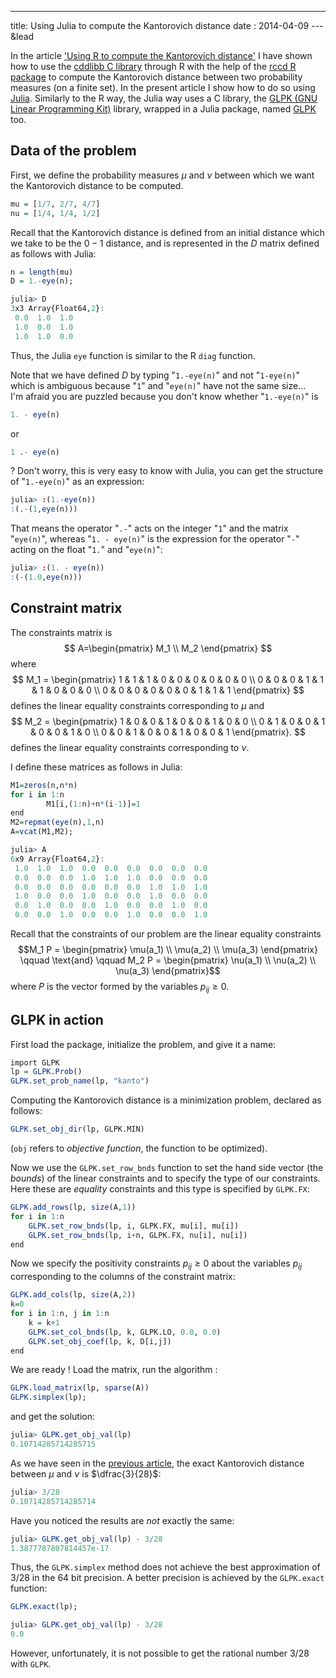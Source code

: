 ---
title: Using Julia to compute the Kantorovich distance
date : 2014-04-09
--- &lead





 In the article ['Using R to compute the Kantorovich distance'](http://stla.github.io/stlapblog/posts/KantorovichWithR.html) I have shown how to use the [cddlibb C library](http://web.mit.edu/sage/export/tmp/cddlib-094b/doc/cddlibman.pdf) through R with the help of the [rccd R package](http://cran.r-project.org/web/packages/rcdd/vignettes/vinny.pdf) to compute the Kantorovich distance between two probability measures (on a finite set). In the present article I show how to do so using [Julia](http://julialang.org/). 
 Similarly to the R way, the Julia way uses a C library, the [GLPK (GNU Linear Programming Kit)](http://www.gnu.org/software/glpk/) library, wrapped in a Julia package, named [GLPK](http://docs.julialang.org/en/release-0.1/stdlib/glpk/) too. 
 

## Data of the problem

First, we define the probability measures $\mu$ and $\nu$ between which we want the Kantorovich distance to be computed.


```r
mu = [1/7, 2/7, 4/7]
nu = [1/4, 1/4, 1/2]
```


Recall that the Kantorovich distance is defined from an initial distance which we take to be the $0-1$ distance, and is represented in the $D$ matrix defined as follows with Julia:


```r
n = length(mu)
D = 1.-eye(n);
```



```r
julia> D
3x3 Array{Float64,2}:
 0.0  1.0  1.0
 1.0  0.0  1.0
 1.0  1.0  0.0
```


Thus, the Julia `eye` function is similar to the R `diag` function. 

Note that we have defined $D$ by typing "`1.-eye(n)`" and not "`1-eye(n)`" which 
is ambiguous because "`1`" and "`eye(n)`" have not the same size...  
I'm afraid you are puzzled because you don't know whether "`1.-eye(n)`" is 

```r
1. - eye(n)
```

or

```r
1 .- eye(n)
```

? Don't worry, this is very easy to know with Julia, you can get the structure of "`1.-eye(n)`" as an 
expression:


```r
julia> :(1.-eye(n))
:(.-(1,eye(n)))
```


That means the operator "`.-`" acts on the integer "`1`" and the matrix "`eye(n)`", whereas "`1. - eye(n)`" is the expression 
for the operator "`-`"  acting on the float "`1.`" and "`eye(n)`":


```r
julia> :(1. - eye(n))
:(-(1.0,eye(n)))
```



## Constraint matrix

The constraints matrix is 
$$
A=\begin{pmatrix} M_1 \\ M_2 \end{pmatrix} 
$$
where 
$$ M_1 = \begin{pmatrix}
1 & 1 & 1 & 0 & 0 & 0 & 0 & 0 & 0 \\
 0 & 0 & 0 & 1 & 1 & 1  & 0 & 0 & 0 \\
 0 & 0 & 0 & 0 & 0 & 0 & 1 & 1 & 1  
\end{pmatrix} $$
defines the linear equality constraints corresponding to $\mu$ 
and 
$$ M_2 = \begin{pmatrix}
1 & 0 & 0 & 1 & 0 & 0 & 1 & 0 & 0 \\
 0 & 1 & 0 & 0 & 1 & 0  & 0 & 1 & 0 \\
 0 & 0 & 1 & 0 & 0 & 1 & 0 & 0 & 1  
\end{pmatrix}. $$
defines the linear equality constraints corresponding to $\nu$. 

I define these matrices as follows in Julia:


```r
M1=zeros(n,n*n)
for i in 1:n
        M1[i,(1:n)+n*(i-1)]=1
end
M2=repmat(eye(n),1,n)
A=vcat(M1,M2);
```



```r
julia> A
6x9 Array{Float64,2}:
 1.0  1.0  1.0  0.0  0.0  0.0  0.0  0.0  0.0
 0.0  0.0  0.0  1.0  1.0  1.0  0.0  0.0  0.0
 0.0  0.0  0.0  0.0  0.0  0.0  1.0  1.0  1.0
 1.0  0.0  0.0  1.0  0.0  0.0  1.0  0.0  0.0
 0.0  1.0  0.0  0.0  1.0  0.0  0.0  1.0  0.0
 0.0  0.0  1.0  0.0  0.0  1.0  0.0  0.0  1.0
```



Recall that the constraints of our problem are the linear equality constraints 
$$M_1 P = \begin{pmatrix} \mu(a_1) \\ \mu(a_2) \\ \mu(a_3) \end{pmatrix} 
\qquad \text{and} \qquad 
M_2 P = \begin{pmatrix} \nu(a_1) \\ \nu(a_2) \\ \nu(a_3) \end{pmatrix}$$ 
where $P$ is the vector formed by the variables $p_{ij} \geq 0$.

## GLPK in action 

First load the package, initialize the problem, and give it a name:


```r
import GLPK 
lp = GLPK.Prob()
GLPK.set_prob_name(lp, "kanto")
```


Computing the Kantorovich distance is a minimization problem, declared as follows:


```r
GLPK.set_obj_dir(lp, GLPK.MIN)
```


(`obj` refers to *objective function*, the function to be optimized).

Now we use the `GLPK.set_row_bnds` function to  set the hand side vector (the *bounds*) 
of the linear constraints and to specify the type of 
our constraints. Here these are *equality* constraints and this type is specified by `GLPK.FX`:


```r
GLPK.add_rows(lp, size(A,1))
for i in 1:n
    GLPK.set_row_bnds(lp, i, GLPK.FX, mu[i], mu[i])
    GLPK.set_row_bnds(lp, i+n, GLPK.FX, nu[i], nu[i])
end
```


Now we specify the positivity constraints $p_{ij} \geq 0$ about the variables $p_{ij}$ corresponding to the columns of the constraint matrix:


```r
GLPK.add_cols(lp, size(A,2))
k=0
for i in 1:n, j in 1:n
    k = k+1
    GLPK.set_col_bnds(lp, k, GLPK.LO, 0.0, 0.0)
    GLPK.set_obj_coef(lp, k, D[i,j])
end
```


We are ready ! Load the matrix, run the algorithm :


```r
GLPK.load_matrix(lp, sparse(A))
GLPK.simplex(lp);
```


and get the solution:


```r
julia> GLPK.get_obj_val(lp)
0.10714285714285715
```


As we have seen in the [previous article](http://stla.github.io/stlapblog/posts/KantorovichWithR.html), the exact Kantorovich distance between $\mu$ and $\nu$ is $\dfrac{3}{28}$:


```r
julia> 3/28
0.10714285714285714
```


Have you noticed the results are *not* exactly the same:


```r
julia> GLPK.get_obj_val(lp) - 3/28
1.3877787807814457e-17
```


Thus, the `GLPK.simplex` method does not achieve 
the best approximation of $3/28$ in the 64 bit precision. A better 
precision is achieved by the  `GLPK.exact` function:


```r
GLPK.exact(lp);
```



```r
julia> GLPK.get_obj_val(lp) - 3/28
0.0
```


However, unfortunately, it is not possible to get the rational number $3/28$ 
with `GLPK`. 


